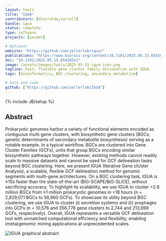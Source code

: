 ```yaml
---
layout: tools
title: "IGUA"
contributors: [mlarralde,carroll]
handle: igua
status: complete
type: software
projects: [secmet]

# Optional
website: "https://github.com/zellerlab/igua/"
publications: "https://www.biorxiv.org/content/10.1101/2025.05.15.654203v1"
doi: "10.1101/2025.05.15.654203v1"
image: /assets/images/tools/2025-05-15-igua-icon.png
tagline: Fast, flexible gene cluster family delineation with IGUA.
tags: [bioinformatics, BGC-clustering, secondary_metabolism]

# Data and code
github: ["https://github.com/zellerlab/IGUA"]
---
```

{% include JB/setup %}


## Abstract
Prokaryotic genomes harbor a variety of functional elements encoded as contiguous multi-gene clusters, with biosynthetic gene clusters (BGCs, 
genetic determinants of secondary metabolite biosynthesis) serving as a notable example. In a typical workflow, BGCs are clustered into Gene 
Cluster Families (GCFs), units that group BGCs encoding similar biosynthetic pathways together. However, existing methods cannot readily scale to 
massive datasets and cannot be used for GCF delineation tasks beyond BGC clustering. Here, we present IGUA (Iterative Gene clUster Analysis), 
a scalable, flexible GCF delineation method for genomic segments with multi-gene architectures. On a BGC clustering task, IGUA is 
≥10x faster than the state-of-the-art (BiG-SCAPE/BiG-SLiCE), without sacrificing accuracy. To highlight its scalability, 
we use IGUA to cluster >2.8 million BGCs from ≈1 million prokaryotic genomes in <18 hours (n = 2,829,071 BGCs to 56,960 GCFs). To showcase its 
utility beyond BGC clustering, we use IGUA to cluster (i) secretion systems and (ii) prophages into GCFs (n = 10,576 and 356,776 gene clusters to 
2,744 and 213,699 GCFs, respectively). Overall, IGUA represents a versatile GCF delineation tool with unmatched computational efficiency and 
flexibility, enabling (meta)genomic mining applications at unprecedented scales.

![IGUA graphical abstract](https://www.biorxiv.org/content/biorxiv/early/2025/05/19/2025.05.15.654203/F1.large.jpg)

  
